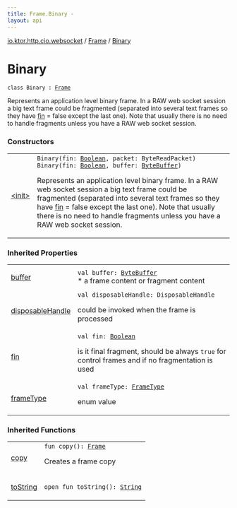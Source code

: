 ```yaml
---
title: Frame.Binary - 
layout: api
---
```


<div class='api-docs-breadcrumbs'><a href="../../index.html">io.ktor.http.cio.websocket</a> / <a href="../index.html">Frame</a> / <a href="./index.html">Binary</a></div>

# Binary

<div class="signature"><code><span class="keyword">class </span><span class="identifier">Binary</span>&nbsp;<span class="symbol">:</span>&nbsp;<a href="../index.html"><span class="identifier">Frame</span></a></code></div>

Represents an application level binary frame.
In a RAW web socket session a big text frame could be fragmented
(separated into several text frames so they have <a href="../fin.html">fin</a> = false except the last one).
Note that usually there is no need to handle fragments unless you have a RAW web socket session.

### Constructors

<table class="api-docs-table">
<tbody>
<tr>
<td markdown="1">

<a href="-init-.html">&lt;init&gt;</a>


</td>
<td markdown="1">
<div class="signature"><code><span class="identifier">Binary</span><span class="symbol">(</span><span class="parameterName" id="io.ktor.http.cio.websocket.Frame.Binary$<init>(kotlin.Boolean, kotlinx.io.core.ByteReadPacket)/fin">fin</span><span class="symbol">:</span>&nbsp;<a href="https://kotlinlang.org/api/latest/jvm/stdlib/kotlin/-boolean/index.html"><span class="identifier">Boolean</span></a><span class="symbol">, </span><span class="parameterName" id="io.ktor.http.cio.websocket.Frame.Binary$<init>(kotlin.Boolean, kotlinx.io.core.ByteReadPacket)/packet">packet</span><span class="symbol">:</span>&nbsp;<span class="identifier">ByteReadPacket</span><span class="symbol">)</span></code></div>
<div class="signature"><code><span class="identifier">Binary</span><span class="symbol">(</span><span class="parameterName" id="io.ktor.http.cio.websocket.Frame.Binary$<init>(kotlin.Boolean, java.nio.ByteBuffer)/fin">fin</span><span class="symbol">:</span>&nbsp;<a href="https://kotlinlang.org/api/latest/jvm/stdlib/kotlin/-boolean/index.html"><span class="identifier">Boolean</span></a><span class="symbol">, </span><span class="parameterName" id="io.ktor.http.cio.websocket.Frame.Binary$<init>(kotlin.Boolean, java.nio.ByteBuffer)/buffer">buffer</span><span class="symbol">:</span>&nbsp;<a href="http://docs.oracle.com/javase/6/docs/api/java/nio/ByteBuffer.html"><span class="identifier">ByteBuffer</span></a><span class="symbol">)</span></code></div>

Represents an application level binary frame.
In a RAW web socket session a big text frame could be fragmented
(separated into several text frames so they have <a href="-init-.html#io.ktor.http.cio.websocket.Frame.Binary$<init>(kotlin.Boolean, java.nio.ByteBuffer)/fin">fin</a> = false except the last one).
Note that usually there is no need to handle fragments unless you have a RAW web socket session.


</td>
</tr>
</tbody>
</table>

### Inherited Properties

<table class="api-docs-table">
<tbody>
<tr>
<td markdown="1">

<a href="../buffer.html">buffer</a>


</td>
<td markdown="1">
<div class="signature"><code><span class="keyword">val </span><span class="identifier">buffer</span><span class="symbol">: </span><a href="http://docs.oracle.com/javase/6/docs/api/java/nio/ByteBuffer.html"><span class="identifier">ByteBuffer</span></a></code></div>
* a frame content or fragment content

</td>
</tr>
<tr>
<td markdown="1">

<a href="../disposable-handle.html">disposableHandle</a>


</td>
<td markdown="1">
<div class="signature"><code><span class="keyword">val </span><span class="identifier">disposableHandle</span><span class="symbol">: </span><span class="identifier">DisposableHandle</span></code></div>

could be invoked when the frame is processed


</td>
</tr>
<tr>
<td markdown="1">

<a href="../fin.html">fin</a>


</td>
<td markdown="1">
<div class="signature"><code><span class="keyword">val </span><span class="identifier">fin</span><span class="symbol">: </span><a href="https://kotlinlang.org/api/latest/jvm/stdlib/kotlin/-boolean/index.html"><span class="identifier">Boolean</span></a></code></div>

is it final fragment, should be always <code>true</code> for control frames and if no fragmentation is used


</td>
</tr>
<tr>
<td markdown="1">

<a href="../frame-type.html">frameType</a>


</td>
<td markdown="1">
<div class="signature"><code><span class="keyword">val </span><span class="identifier">frameType</span><span class="symbol">: </span><a href="../../-frame-type/index.html"><span class="identifier">FrameType</span></a></code></div>

enum value


</td>
</tr>
</tbody>
</table>

### Inherited Functions

<table class="api-docs-table">
<tbody>
<tr>
<td markdown="1">

<a href="../copy.html">copy</a>


</td>
<td markdown="1">
<div class="signature"><code><span class="keyword">fun </span><span class="identifier">copy</span><span class="symbol">(</span><span class="symbol">)</span><span class="symbol">: </span><a href="../index.html"><span class="identifier">Frame</span></a></code></div>

Creates a frame copy


</td>
</tr>
<tr>
<td markdown="1">

<a href="../to-string.html">toString</a>


</td>
<td markdown="1">
<div class="signature"><code><span class="keyword">open</span> <span class="keyword">fun </span><span class="identifier">toString</span><span class="symbol">(</span><span class="symbol">)</span><span class="symbol">: </span><a href="https://kotlinlang.org/api/latest/jvm/stdlib/kotlin/-string/index.html"><span class="identifier">String</span></a></code></div>

</td>
</tr>
</tbody>
</table>
